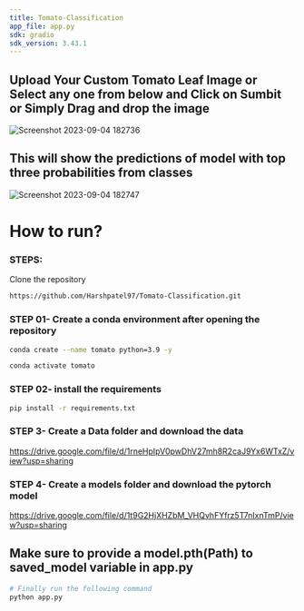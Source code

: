 ```yaml
---
title: Tomato-Classification
app_file: app.py
sdk: gradio
sdk_version: 3.43.1
---
```



## Upload Your Custom Tomato Leaf Image or Select any one from below and Click on Sumbit or Simply Drag and drop the image
![Screenshot 2023-09-04 182736](https://github.com/Harshpatel97/Tomato-Classification/assets/129877052/909850f2-2984-4348-962c-66a226715335)

## This will show the predictions of model with top three probabilities from classes
![Screenshot 2023-09-04 182747](https://github.com/Harshpatel97/Tomato-Classification/assets/129877052/466e9b88-5a55-4518-8cf9-b701e32535b4)

# How to run?
### STEPS:
 
Clone the repository

```bash
https://github.com/Harshpatel97/Tomato-Classification.git
```
### STEP 01- Create a conda environment after opening the repository

```bash
conda create --name tomato python=3.9 -y
```

```bash
conda activate tomato
```
### STEP 02- install the requirements
```bash
pip install -r requirements.txt
```

### STEP 3- Create a Data folder and download the data

https://drive.google.com/file/d/1rneHpIpV0pwDhV27mh8R2caJ9Yx6WTxZ/view?usp=sharing

### STEP 4- Create a models folder and download the pytorch model

https://drive.google.com/file/d/1t9G2HjXHZbM_VHQvhFYfrz5T7nIxnTmP/view?usp=sharing


## Make sure to provide a model.pth(Path) to saved_model variable in app.py

```bash
# Finally run the following command
python app.py
```


